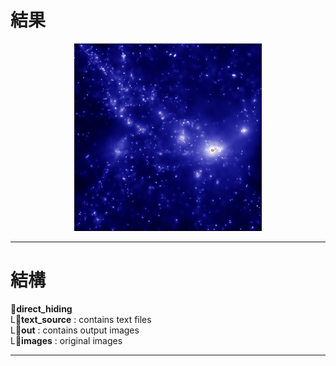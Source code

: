# 結果
<p align="center">
  <img src="/direct_hiding/images/image.jpg" width="300" alt="original image"/>
</p>  

---

# 結構
:file_folder:**direct_hiding**  
  L:file_folder:**text_source** : contains text files  
  L:file_folder:**out** : contains output images  
  L:file_folder:**images** : original images  

---

#
